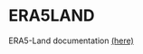# ERA5LAND

ERA5-Land documentation [(here)](https://confluence.ecmwf.int/display/CKB/ERA5-Land%3A+data+documentation) 
